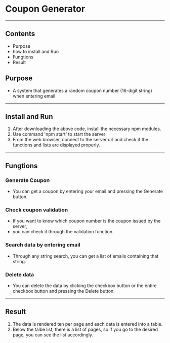 # Coupon Generator
___
## Contents
* Purpose
* how to install and Run
* Fungtions
* Result


## Purpose
* A system that generates a random coupon number (16-digit string) when entering email
___
## Install and Run
1. After downloading the above code, install the necessary npm modules.
2. Use command 'npm start' to start the server
3. From the web browser, connect to the server url and check if the functions and lists are displayed properly.
___
## Fungtions
### Generate Coupon
* You can get a coupon by entering your email and pressing the Generate button.
### Check coupon validation
* If you want to know which coupon number is the coupon issued by the server,
* you can check it through the validation function.
### Search data by entering email
* Through any string search, you can get a list of emails containing that string.
### Delete data
* You can delete the data by clicking the checkbox button or the entire checkbox button and pressing the Delete button.
___
## Result
1. The data is rendered ten per page and each data is entered into a table.
2. Below the talbe list, there is a list of pages, so if you go to the desired page, you can see the list accordingly.



